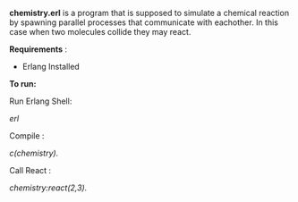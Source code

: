 **chemistry.erl** is a program that is supposed to simulate a chemical reaction by spawning parallel processes that communicate with eachother. In this case when two molecules collide they may react. 

**Requirements** : 
- Erlang Installed

**To run:**

Run Erlang Shell:

*erl* 


Compile : 

*c(chemistry).*


Call React :

*chemistry:react(2,3).*